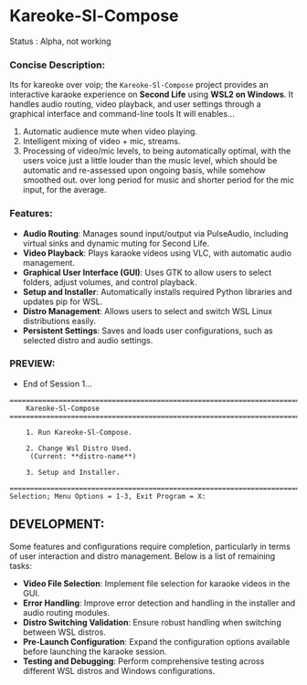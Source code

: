 # Kareoke-Sl-Compose
Status : Alpha, not working

### Concise Description:
Its for kareoke over voip; the `Kareoke-Sl-Compose` project provides an interactive karaoke experience on **Second Life** using **WSL2 on Windows**. It handles audio routing, video playback, and user settings through a graphical interface and command-line tools It will enables... 
1. Automatic audience mute when video playing.
2. Intelligent mixing of video + mic, streams.
3. Processing of video/mic levels, to being automatically optimal, with the users voice just a little louder than the music level, which should be automatic and re-assessed upon ongoing basis, while somehow smoothed out. over long period for music and shorter period for the mic input, for the average.

### Features:
- **Audio Routing**: Manages sound input/output via PulseAudio, including virtual sinks and dynamic muting for Second Life.
- **Video Playback**: Plays karaoke videos using VLC, with automatic audio management.
- **Graphical User Interface (GUI)**: Uses GTK to allow users to select folders, adjust volumes, and control playback.
- **Setup and Installer**: Automatically installs required Python libraries and updates pip for WSL.
- **Distro Management**: Allows users to select and switch WSL Linux distributions easily.
- **Persistent Settings**: Saves and loads user configurations, such as selected distro and audio settings.

### PREVIEW:
- End of Session 1...
```
========================================================================================================================================================
    Kareoke-Sl-Compose
========================================================================================================================================================

    1. Run Kareoke-Sl-Compose.

    2. Change Wsl Distro Used.
     (Current: **distro-name**)

    3. Setup and Installer.

========================================================================================================================================================
Selection; Menu Options = 1-3, Exit Program = X:

```


## DEVELOPMENT:
Some features and configurations require completion, particularly in terms of user interaction and distro management. Below is a list of remaining tasks:
- **Video File Selection**: Implement file selection for karaoke videos in the GUI.
- **Error Handling**: Improve error detection and handling in the installer and audio routing modules.
- **Distro Switching Validation**: Ensure robust handling when switching between WSL distros.
- **Pre-Launch Configuration**: Expand the configuration options available before launching the karaoke session.
- **Testing and Debugging**: Perform comprehensive testing across different WSL distros and Windows configurations. 

